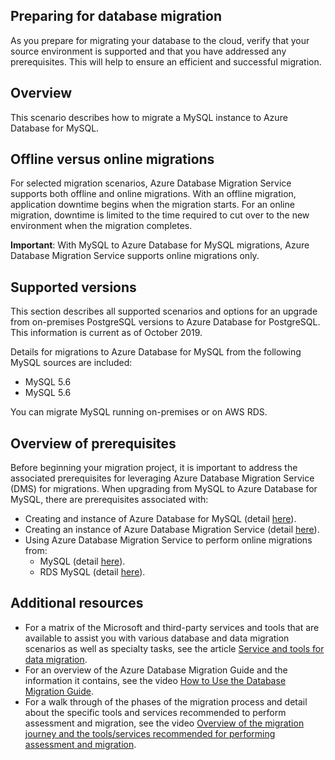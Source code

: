 ## Preparing for database migration

As you prepare for migrating your database to the cloud, verify that your source environment is supported and that you have addressed any prerequisites. This will help to ensure an efficient and successful migration.

## Overview

This scenario describes how to migrate a MySQL instance to Azure Database for MySQL.

## Offline versus online migrations

For selected migration scenarios, Azure Database Migration Service supports both offline and online migrations. With an offline migration, application downtime begins when the migration starts. For an online migration, downtime is limited to the time required to cut over to the new environment when the migration completes.

**Important**: With MySQL to Azure Database for MySQL migrations, Azure Database Migration Service supports online migrations only.

## Supported versions

This section describes all supported scenarios and options for an upgrade from on-premises PostgreSQL versions to Azure Database for PostgreSQL. This information is current as of October 2019.

Details for migrations to Azure Database for MySQL from the following MySQL sources are included:

* MySQL 5.6
* MySQL 5.6

You can migrate MySQL running on-premises or on AWS RDS.

## Overview of prerequisites

Before beginning your migration project, it is important to address the associated prerequisites for leveraging Azure Database Migration Service (DMS) for migrations. When upgrading from MySQL to Azure Database for MySQL, there are prerequisites associated with:

* Creating and instance of Azure Database for MySQL (detail [here](https://docs.microsoft.com/azure/mysql/quickstart-create-mysql-server-database-using-azure-portal)).
* Creating an instance of Azure Database Migration Service (detail [here](https://docs.microsoft.com/azure/dms/pre-reqs)).
* Using Azure Database Migration Service to perform online migrations from:
  * MySQL (detail [here](https://docs.microsoft.com/azure/dms/tutorial-mysql-azure-mysql-online#prerequisites)).
  * RDS MySQL (detail [here](https://docs.microsoft.com/azure/dms/tutorial-rds-mysql-server-azure-db-for-mysql-online)).

## Additional resources

* For a matrix of the Microsoft and third-party services and tools that are available to assist you with various database and data migration scenarios as well as specialty tasks, see the article [Service and tools for data migration](https://docs.microsoft.com/azure/dms/dms-tools-matrix).
* For an overview of the Azure Database Migration Guide and the information it contains, see the video [How to Use the Database Migration Guide](https://azure.microsoft.com/resources/videos/how-to-use-the-azure-database-migration-guide/).
* For a walk through of the phases of the migration process and detail about the specific tools and services recommended to perform assessment and migration, see the video [Overview of the migration journey and the tools/services recommended for performing assessment and migration](https://azure.microsoft.com/resources/videos/overview-of-migration-and-recommended-tools-services/).
